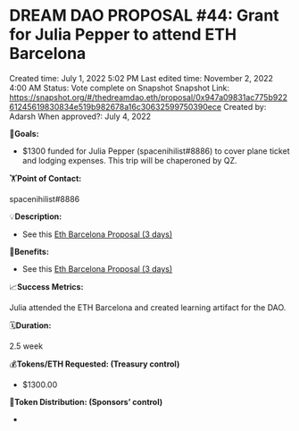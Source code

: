 # DREAM DAO PROPOSAL #44: Grant for Julia Pepper to attend ETH Barcelona

Created time: July 1, 2022 5:02 PM
Last edited time: November 2, 2022 4:00 AM
Status: Vote complete on Snapshot
Snapshot Link: https://snapshot.org/#/thedreamdao.eth/proposal/0x947a09831ac775b92261245619830834e519b982678a16c30632599750390ece
Created by: Adarsh
When approved?: July 4, 2022

🎯**Goals:**

- $1300 funded for Julia Pepper (spacenihilist#8886) to cover plane ticket and lodging expenses. This trip will be chaperoned by QZ.

🏋️**Point of Contact:**

spacenihilist#8886

💡**Description:**

- See this [Eth Barcelona Proposal (3 days) ](../../Design%20Documents%20&%20Braindumps%2096c62424d0454ec2bd5170ad5dce5dae/Eth%20Barcelona%20Proposal%20(3%20days)%2024538c067f794ce0b7436c868701d52b.md)

💚**Benefits:**

- See this [Eth Barcelona Proposal (3 days) ](../../Design%20Documents%20&%20Braindumps%2096c62424d0454ec2bd5170ad5dce5dae/Eth%20Barcelona%20Proposal%20(3%20days)%2024538c067f794ce0b7436c868701d52b.md)

📈**Success Metrics:**

Julia attended the ETH Barcelona and created learning artifact for the DAO.

🗓️**Duration:**

2.5 week

💰**Tokens/ETH Requested: (Treasury control)**

- $1300.00

💸**Token Distribution: (Sponsors’ control)**

-